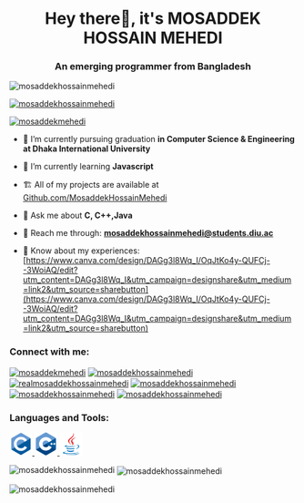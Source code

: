 <h1 align="center">Hey there👋, it's MOSADDEK HOSSAIN MEHEDI</h1>
<h3 align="center">An emerging programmer from Bangladesh</h3>

<p align="left"> <img src="https://komarev.com/ghpvc/?username=mosaddekhossainmehedi&label=Profile%20views&color=0e75b6&style=flat" alt="mosaddekhossainmehedi" /> </p>

<p align="left"> <a href="https://github.com/ryo-ma/github-profile-trophy"><img src="https://github-profile-trophy.vercel.app/?username=mosaddekhossainmehedi" alt="mosaddekhossainmehedi" /></a> </p>

<p align="left"> <a href="https://twitter.com/mosaddekmehedi" target="blank"><img src="https://img.shields.io/twitter/follow/mosaddekmehedi?logo=twitter&style=for-the-badge" alt="mosaddekmehedi" /></a> </p>

- 🔭 I’m currently pursuing graduation **in Computer Science & Engineering at Dhaka International University**

- 🌱 I’m currently learning **Javascript**

- 🏗️ All of my projects are available at [Github.com/MosaddekHossainMehedi](Github.com/MosaddekHossainMehedi)

- 💬 Ask me about **C, C++,Java**

- 📩 Reach me through: **mosaddekhossainmehedi@students.diu.ac**

- 📄 Know about my experiences: [https://www.canva.com/design/DAGg3l8Wq_I/OqJtKo4y-QUFCj--3WoiAQ/edit?utm_content=DAGg3l8Wq_I&utm_campaign=designshare&utm_medium=link2&utm_source=sharebutton](https://www.canva.com/design/DAGg3l8Wq_I/OqJtKo4y-QUFCj--3WoiAQ/edit?utm_content=DAGg3l8Wq_I&utm_campaign=designshare&utm_medium=link2&utm_source=sharebutton)

<h3 align="left">Connect with me:</h3>
<p align="left">
<a href="https://twitter.com/mosaddekmehedi" target="blank"><img align="center" src="https://raw.githubusercontent.com/rahuldkjain/github-profile-readme-generator/master/src/images/icons/Social/twitter.svg" alt="mosaddekmehedi" height="30" width="40" /></a>
<a href="https://linkedin.com/in/mosaddekhossainmehedi" target="blank"><img align="center" src="https://raw.githubusercontent.com/rahuldkjain/github-profile-readme-generator/master/src/images/icons/Social/linked-in-alt.svg" alt="mosaddekhossainmehedi" height="30" width="40" /></a>
<a href="https://fb.com/realmosaddekhossainmehedi" target="blank"><img align="center" src="https://raw.githubusercontent.com/rahuldkjain/github-profile-readme-generator/master/src/images/icons/Social/facebook.svg" alt="realmosaddekhossainmehedi" height="30" width="40" /></a>
<a href="https://instagram.com/mosaddekhossainmehedi" target="blank"><img align="center" src="https://raw.githubusercontent.com/rahuldkjain/github-profile-readme-generator/master/src/images/icons/Social/instagram.svg" alt="mosaddekhossainmehedi" height="30" width="40" /></a>
<a href="https://www.youtube.com/c/mosaddekhossainmehedi" target="blank"><img align="center" src="https://raw.githubusercontent.com/rahuldkjain/github-profile-readme-generator/master/src/images/icons/Social/youtube.svg" alt="mosaddekhossainmehedi" height="30" width="40" /></a>
<a href="https://www.leetcode.com/mosaddekhossainmehedi" target="blank"><img align="center" src="https://raw.githubusercontent.com/rahuldkjain/github-profile-readme-generator/master/src/images/icons/Social/leet-code.svg" alt="mosaddekhossainmehedi" height="30" width="40" /></a>
</p>

<h3 align="left">Languages and Tools:</h3>
<p align="left"> <a href="https://www.cprogramming.com/" target="_blank" rel="noreferrer"> <img src="https://raw.githubusercontent.com/devicons/devicon/master/icons/c/c-original.svg" alt="c" width="40" height="40"/> </a> <a href="https://www.w3schools.com/cpp/" target="_blank" rel="noreferrer"> <img src="https://raw.githubusercontent.com/devicons/devicon/master/icons/cplusplus/cplusplus-original.svg" alt="cplusplus" width="40" height="40"/> </a> <a href="https://www.java.com" target="_blank" rel="noreferrer"> <img src="https://raw.githubusercontent.com/devicons/devicon/master/icons/java/java-original.svg" alt="java" width="40" height="40"/> </a> </p>

<p><img align="left" src="https://github-readme-stats.vercel.app/api/top-langs?username=mosaddekhossainmehedi&show_icons=true&locale=en&layout=compact" alt="mosaddekhossainmehedi" /></p>

<p>&nbsp;<img align="center" src="https://github-readme-stats.vercel.app/api?username=mosaddekhossainmehedi&show_icons=true&locale=en" alt="mosaddekhossainmehedi" /></p>

<p><img align="center" src="https://github-readme-streak-stats.herokuapp.com/?user=mosaddekhossainmehedi&" alt="mosaddekhossainmehedi" /></p>
